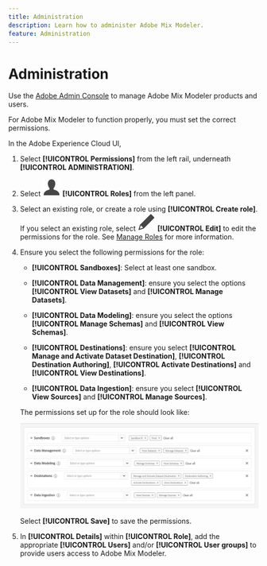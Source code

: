 ```yaml
---
title: Administration
description: Learn how to administer Adobe Mix Modeler.
feature: Administration
---
```


# Administration

Use the [Adobe Admin Console](https://helpx.adobe.com/enterprise/using/admin-console.html) to manage Adobe Mix Modeler products and users.

For Adobe Mix Modeler to function properly, you must set the correct permissions.

In the Adobe Experience Cloud UI, 

1. Select **[!UICONTROL Permissions]** from the left rail, underneath **[!UICONTROL ADMINISTRATION]**.

1. Select ![Person](assets/icons/User.svg) **[!UICONTROL Roles]** from the left panel.

1. Select an existing role, or create a role using **[!UICONTROL Create role]**. If you select an existing role, select ![Edit](assets/icons/Edit.svg) **[!UICONTROL Edit]** to edit the permissions for the role. See [Manage Roles](https://helpx.adobe.com/enterprise/using/admin-console.html) for more information.

1. Ensure you select the following permissions for the role:

    * **[!UICONTROL Sandboxes]**: Select at least one sandbox.

    * **[!UICONTROL Data Management]**: ensure you select the options **[!UICONTROL View Datasets]** and **[!UICONTROL Manage Datasets]**.

    * **[!UICONTROL Data Modeling]**: ensure you select the options **[!UICONTROL Manage Schemas]** and **[!UICONTROL View Schemas]**.

    * **[!UICONTROL Destinations]**: ensure you select **[!UICONTROL Manage and Activate Dataset Destination]**, **[!UICONTROL Destination Authoring]**, **[!UICONTROL Activate Destinations]** and **[!UICONTROL View Destinations]**.

    * **[!UICONTROL Data Ingestion]**: ensure you select **[!UICONTROL View Sources]** and **[!UICONTROL Manage Sources]**.

    The permissions set up for the role should look like:

    ![Permissions](assets/permissions.png)

    Select **[!UICONTROL Save]** to save the permissions.

1. In **[!UICONTROL Details]** within **[!UICONTROL Role]**, add the appropriate **[!UICONTROL Users]** and/or **[!UICONTROL User groups]** to provide users access to Adobe Mix Modeler.
